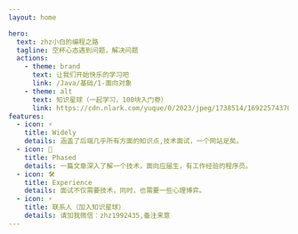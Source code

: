```yaml
---
layout: home

hero:
  text: zhz小白的编程之路
  tagline: 空杯心态遇到问题，解决问题
  actions:
    - theme: brand
      text: 让我们开始快乐的学习吧
      link: /Java/基础/1-面向对象
    - theme: alt
      text: 知识星球（一起学习，100块入门劵）
      link: https://cdn.nlark.com/yuque/0/2023/jpeg/1738514/1692257437067-b0cd1c8c-8e84-445b-a51f-85aacc2e6930.jpeg
features:
  - icon: ⚡️
    title: Widely
    details: 涵盖了后端几乎所有方面的知识点,技术面试，一个网站足矣。
  - icon: 🖖
    title: Phased
    details: 一篇文章深入了解一个技术，面向应届生，有工作经验的程序员。
  - icon: 🛠️
    title: Experience
    details: 面试不仅需要技术，同时，也需要一些心理博弈。
  - icon: ⚡️
    title: 联系人（加入知识星球）
    details: 请加我微信：zhz1992435,备注来意
---
```

